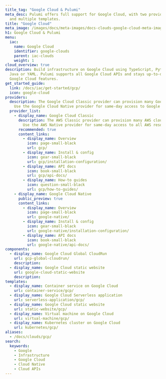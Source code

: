 ```yaml
---
title_tag: "Google Cloud & Pulumi"
meta_desc: Pulumi offers full support for Google Cloud, with two providers, 2 components,
  and multiple templates.
title: "Google Cloud"
meta_image: /images/docs/meta-images/docs-clouds-google-cloud-meta-image.png
h1: Google Cloud & Pulumi
menu:
  iac:
    name: Google Cloud
    identifier: google-clouds
    parent: iac-clouds
    weight: 1
cloud_overview: true
description: Build infrastructure on Google Cloud using TypeScript, Python, Go, C#,
  Java or YAML. Pulumi supports all Google Cloud APIs and stays up-to-date with all
  Google Cloud features.
get_started_guide:
  link: /docs/iac/get-started/gcp/
  icon: google-cloud
providers:
  description: The Google Cloud Classic provider can provision many Google Cloud resources.
    Use the Google Cloud Native provider for same-day access to Google Cloud resources.
  provider_list:
    - display_name: Google Cloud Classic
      description: The AWS Classic provider can provision many AWS cloud resources.
        Use the AWS Native provider for same-day access to all AWS resources.
      recommended: true
      content_links:
        - display_name: Overview
          icon: page-small-black
          url: gcp/
        - display_name: Install & config
          icon: gear-small-black
          url: gcp/installation-configuration/
        - display_name: API docs
          icon: book-small-black
          url: gcp/api-docs/
        - display_name: How-to guides
          icon: question-small-black
          url: gcp/how-to-guides/
    - display_name: Google Cloud Native
      public_preview: true
      content_links:
        - display_name: Overview
          icon: page-small-black
          url: google-native/
        - display_name: Install & config
          icon: gear-small-black
          url: google-native/installation-configuration/
        - display_name: API docs
          icon: book-small-black
          url: google-native/api-docs/
components:
  - display_name: Google Cloud Global CloudRun
    url: gcp-global-cloudrun/
    description:
  - display_name: Google Cloud static website
    url: google-cloud-static-website
    description:
templates:
  - display_name: Container service on Google Cloud
    url: container-service/gcp/
  - display_name: Google Cloud Serverless application
    url: serverless-application/gcp/
  - display_name: Google Cloud static website
    url: static-website/gcp/
  - display_name: Virtual machine on Google Cloud
    url: virtual-machine/gcp/
  - display_name: Kubernetes cluster on Google Cloud
    url: kubernetes/gcp/
aliases:
  - /docs/clouds/gcp/
search:
  keywords:
    - Google
    - Infrastructure
    - Google Cloud
    - Cloud Native
    - Cloud APIs
---
```



